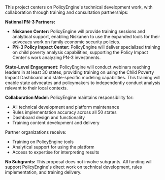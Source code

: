 This project centers on PolicyEngine's technical development work, with collaboration through training and consultation partnerships:

**National PN-3 Partners:**
- **Niskanen Center:** PolicyEngine will provide training sessions and analytical support, enabling Niskanen to use the expanded tools for their advocacy work on family economic security policies.
- **PN-3 Policy Impact Center:** PolicyEngine will deliver specialized training on child poverty analysis capabilities, supporting the Policy Impact Center's work analyzing PN-3 investments.

**State-Level Engagement:**
PolicyEngine will conduct webinars reaching leaders in at least 30 states, providing training on using the Child Poverty Impact Dashboard and state-specific modeling capabilities. This training will enable state advocates and policymakers to independently conduct analysis relevant to their local contexts.

**Collaboration Model:**
PolicyEngine maintains responsibility for:
- All technical development and platform maintenance
- Rules implementation accuracy across all 50 states
- Dashboard design and functionality
- Training content development and delivery

Partner organizations receive:
- Training on PolicyEngine tools
- Analytical support for using the platform
- Access to expertise for interpreting results

**No Subgrants:**
This proposal does not involve subgrants. All funding will support PolicyEngine's direct work on technical development, rules implementation, and training delivery.
